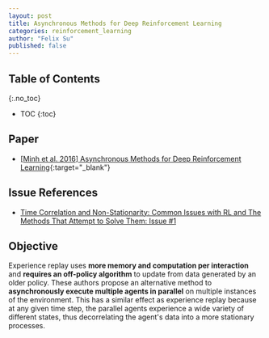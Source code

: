 ```yaml
---
layout: post
title: Asynchronous Methods for Deep Reinforcement Learning
categories: reinforcement_learning
author: "Felix Su"
published: false
---
```


## Table of Contents
{:.no_toc}
* TOC
{:toc}

## Paper

- [[Minh et al. 2016] Asynchronous Methods for Deep Reinforcement Learning](https://arxiv.org/pdf/1602.01783.pdf){:target="_blank"}


## Issue References
- [Time Correlation and Non-Stationarity: Common Issues with RL and The Methods That Attempt to Solve Them: Issue #1]({{site.baseurl}}/reinforcement_learning/2018/12/20/common-issues-with-reinforcement-learning.html#issue-1)

## Objective
Experience replay uses **more memory and computation per interaction** and **requires an off-policy algorithm** to update from data generated by an older policy. These authors propose an alternative method to **asynchronously execute multiple agents in parallel** on multiple instances of the environment. This has a similar effect as experience replay because at any given time step, the parallel agents experience a wide variety of different states, thus decorrelating the agent's data into a more stationary processes.
